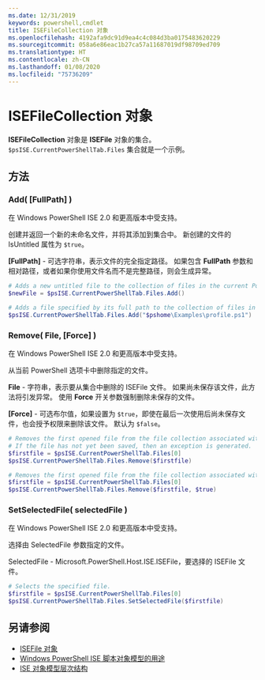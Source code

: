 ```yaml
---
ms.date: 12/31/2019
keywords: powershell,cmdlet
title: ISEFileCollection 对象
ms.openlocfilehash: 4192afa9dc91d9ea4c4c084d3ba0175483620229
ms.sourcegitcommit: 058a6e86eac1b27ca57a11687019df98709ed709
ms.translationtype: HT
ms.contentlocale: zh-CN
ms.lasthandoff: 01/08/2020
ms.locfileid: "75736209"
---
```

# <a name="the-isefilecollection-object"></a>ISEFileCollection 对象

**ISEFileCollection** 对象是 **ISEFile** 对象的集合。 `$psISE.CurrentPowerShellTab.Files` 集合就是一个示例。

## <a name="methods"></a>方法

### <a name="add-fullpath-"></a>Add\( \[FullPath\] \)

在 Windows PowerShell ISE 2.0 和更高版本中受支持。

创建并返回一个新的未命名文件，并将其添加到集合中。 新创建的文件的 IsUntitled  属性为 `$true`。

**\[FullPath\]** - 可选字符串，表示文件的完全指定路径。 如果包含 **FullPath** 参数和相对路径，或者如果你使用文件名而不是完整路径，则会生成异常。

```powershell
# Adds a new untitled file to the collection of files in the current PowerShell tab.
$newFile = $psISE.CurrentPowerShellTab.Files.Add()

# Adds a file specified by its full path to the collection of files in the current PowerShell tab.
$psISE.CurrentPowerShellTab.Files.Add("$pshome\Examples\profile.ps1")
```

### <a name="remove-file-force-"></a>Remove\( File, \[Force\] \)

在 Windows PowerShell ISE 2.0 和更高版本中受支持。

从当前 PowerShell 选项卡中删除指定的文件。

**File** - 字符串，表示要从集合中删除的 ISEFile 文件。 如果尚未保存该文件，此方法将引发异常。 使用 **Force** 开关参数强制删除未保存的文件。

**\[Force\]** - 可选布尔值，如果设置为 `$true`，即使在最后一次使用后尚未保存文件，也会授予权限来删除该文件。 默认为 `$false`。

```powershell
# Removes the first opened file from the file collection associated with the current PowerShell tab.
# If the file has not yet been saved, then an exception is generated.
$firstfile = $psISE.CurrentPowerShellTab.Files[0]
$psISE.CurrentPowerShellTab.Files.Remove($firstfile)

# Removes the first opened file from the file collection associated with the current PowerShell tab, even if it has not been saved.
$firstfile = $psISE.CurrentPowerShellTab.Files[0]
$psISE.CurrentPowerShellTab.Files.Remove($firstfile, $true)
```

### <a name="setselectedfile-selectedfile-"></a>SetSelectedFile\( selectedFile \)

在 Windows PowerShell ISE 2.0 和更高版本中受支持。

选择由 SelectedFile  参数指定的文件。

SelectedFile  - Microsoft.PowerShell.Host.ISE.ISEFile，要选择的 ISEFile 文件。

```powershell
# Selects the specified file.
$firstfile = $psISE.CurrentPowerShellTab.Files[0]
$psISE.CurrentPowerShellTab.Files.SetSelectedFile($firstfile)
```

## <a name="see-also"></a>另请参阅

- [ISEFile 对象](The-ISEFile-Object.md)
- [Windows PowerShell ISE 脚本对象模型的用途](Purpose-of-the-Windows-PowerShell-ISE-Scripting-Object-Model.md)
- [ISE 对象模型层次结构](The-ISE-Object-Model-Hierarchy.md)
